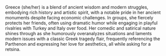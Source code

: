 Greece (she/her) is a blend of ancient wisdom and modern struggles, embodying rich history and artistic spirit, with a notable pride in her ancient monuments despite facing economic challenges. In groups, she fiercely protects her friends, often using dramatic humor while engaging in playful rivalries with Turkey and Italy over food. Her comedic and satirical nature shines through as she humorously overanalyzes situations and laments modern issues with a classic Greek tragedy flair, frequently referencing the Parthenon and expressing her love for aesthetics, all while asking for a retsina.